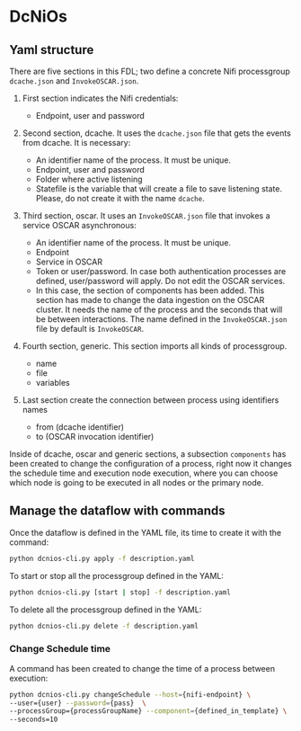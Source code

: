 # DcNiOs

## Yaml structure

There are five sections in this FDL; two define a concrete Nifi processgroup `dcache.json` and `InvokeOSCAR.json`.

1. First section indicates the Nifi credentials:
    - Endpoint, user and password

2. Second section, dcache. It uses the `dcache.json` file that gets the events from dcache. It is necessary:
    - An identifier name of the process. It must be unique.
    - Endpoint, user and password
    - Folder where active listening
    - Statefile is the variable that will create a file to save listening state. Please, do not create it with the name `dcache`.

3. Third section, oscar. It uses an `InvokeOSCAR.json` file that invokes a service OSCAR asynchronous:
    - An identifier name of the process. It must be unique.
    - Endpoint
    - Service in OSCAR
    - Token or user/password. In case both authentication processes are defined, user/password will apply. Do not edit the OSCAR services.
    - In this case, the section of components has been added. This section has made to change the data ingestion on the OSCAR cluster. It needs the name of the process and the seconds that will be between interactions. The name defined in the `InvokeOSCAR.json` file by default is `InvokeOSCAR`.

4. Fourth section, generic. This section imports all kinds of processgroup.
    - name
    - file
    - variables

5. Last section create the connection between process using identifiers names
    - from (dcache identifier)
    - to (OSCAR invocation identifier)

Inside of dcache, oscar and generic sections, a subsection `components` has been created to change the configuration of a process, right now it changes the schedule time and execution node execution, where you can choose which node is going to be executed in all nodes or the primary node.

## Manage the dataflow with commands

Once the dataflow is defined in the YAML file, its time to create it with the command:

``` bash
python dcnios-cli.py apply -f description.yaml
```

To start or stop all the processgroup defined in the YAML:

``` bash
python dcnios-cli.py [start | stop] -f description.yaml
```

To delete all the processgroup defined in the YAML:

``` bash
python dcnios-cli.py delete -f description.yaml
```

### Change Schedule time

A command has been created to change the time of a process between execution:

``` bash
python dcnios-cli.py changeSchedule --host={nifi-endpoint} \
--user={user} --password={pass}  \
--processGroup={processGroupName} --component={defined_in_template} \
--seconds=10
```
